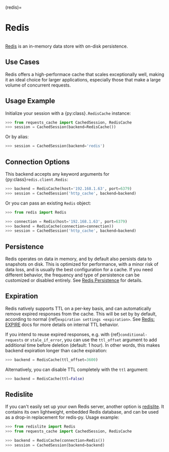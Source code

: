 (redis)=
# Redis
```{image} ../../_static/redis.png
```

[Redis](https://redis.io) is an in-memory data store with on-disk persistence.

## Use Cases
Redis offers a high-performace cache that scales exceptionally well, making it an ideal choice for
larger applications, especially those that make a large volume of concurrent requests.

## Usage Example
Initialize your session with a {py:class}`.RedisCache` instance:
```python
>>> from requests_cache import CachedSession, RedisCache
>>> session = CachedSession(backend=RedisCache())
```

Or by alias:
```python
>>> session = CachedSession(backend='redis')
```

## Connection Options
This backend accepts any keyword arguments for {py:class}`redis.client.Redis`:
```python
>>> backend = RedisCache(host='192.168.1.63', port=6379)
>>> session = CachedSession('http_cache', backend=backend)
```

Or you can pass an existing `Redis` object:
```python
>>> from redis import Redis

>>> connection = Redis(host='192.168.1.63', port=6379)
>>> backend = RedisCache(connection=connection))
>>> session = CachedSession('http_cache', backend=backend)
```

## Persistence
Redis operates on data in memory, and by default also persists data to snapshots on disk. This is
optimized for performance, with a minor risk of data loss, and is usually the best configuration
for a cache. If you need different behavior, the frequency and type of persistence can be customized
or disabled entirely. See [Redis Persistence](https://redis.io/topics/persistence) for details.

## Expiration
Redis natively supports TTL on a per-key basis, and can automatically remove expired responses from
the cache. This will be set by by default, according to normal {ref}`expiration settings <expiration>`.
See [Redis: EXPIRE](https://redis.io/commands/expire/) docs for more details on internal TTL behavior.

If you intend to reuse expired responses, e.g. with {ref}`conditional-requests` or `stale_if_error`,
you can use the `ttl_offset` argument to add additional time before deletion (default: 1 hour).
In other words, this makes backend expiration longer than cache expiration:
```python
>>> backend = RedisCache(ttl_offset=3600)
```

Alternatively, you can disable TTL completely with the `ttl` argument:
```python
>>> backend = RedisCache(ttl=False)
```

## Redislite
If you can't easily set up your own Redis server, another option is
[redislite](https://github.com/yahoo/redislite). It contains its own lightweight, embedded Redis
database, and can be used as a drop-in replacement for redis-py. Usage example:
```python
>>> from redislite import Redis
>>> from requests_cache import CachedSession, RedisCache

>>> backend = RedisCache(connection=Redis())
>>> session = CachedSession(backend=backend)
```
